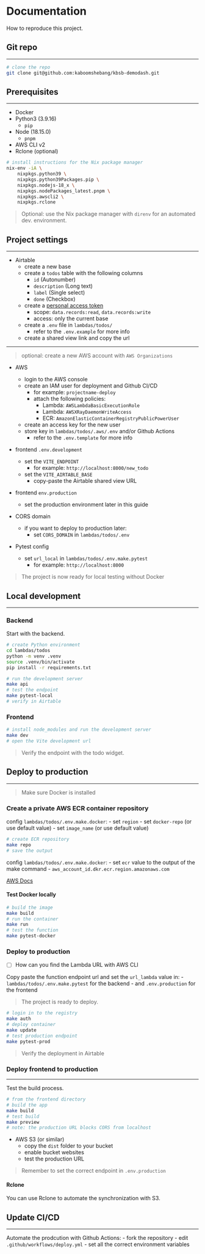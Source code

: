 # Documentation

How to reproduce this project.


## Git repo
-----------------------------------------------

```sh
# clone the repo
git clone git@github.com:kaboomshebang/kbsb-demodash.git
```


## Prerequisites
-----------------------------------------------

- Docker
- Python3 (3.9.16)
	- `pip`
- Node (18.15.0)
	- `pnpm`
- AWS CLI v2
- Rclone (optional)

```sh
# install instructions for the Nix package manager
nix-env -iA \
	nixpkgs.python39 \
	nixpkgs.python39Packages.pip \
	nixpkgs.nodejs-18_x \
	nixpkgs.nodePackages_latest.pnpm \
	nixpkgs.awscli2 \
	nixpkgs.rclone
```

> Optional: use the Nix package manager with `direnv` for an automated dev. environment.


## Project settings
-----------------------------------------------

- Airtable
	- create a new base
	- create a `todos` table with the following columns
		- `id` (Autonumber)
		- `description` (Long text)
		- `label` (Single select)
		- `done` (Checkbox)
	- create a [personal access token](https://airtable.com/create/tokens)
		- scope: `data.records:read`, `data.records:write`
		- access: only the current base
	- create a `.env` file in `lambdas/todos/`
		- refer to the `.env.example` for more info
	- create a shared view link and copy the url

-----------------------------------------------

> optional: create a new AWS account with `AWS Organizations` 

- AWS
	- login to the AWS console
	- create an IAM user for deployment and Github CI/CD
		- for example: `projectname-deploy`
		- attach the following policies:
			- Lambda: `AWSLambdaBasicExecutionRole`
			- Lambda: `AWSXRayDaemonWriteAccess`
			- ECR: `AmazonElasticContainerRegistryPublicPowerUser`
	- create an access key for the new user
	- store key in `lambdas/todos/.aws/.env` and/or Github Actions
		- refer to the `.env.template` for more info

- frontend `.env.development`
	- set the `VITE_ENDPOINT`
		- for example: `http://localhost:8000/new_todo`
	- set the `VITE_AIRTABLE_BASE`
		-  copy-paste the Airtable shared view URL
- frontend `env.production`
	- set the production environment later in this guide

- CORS domain
	- if you want to deploy to production later:
		- set `CORS_DOMAIN` in `lambdas/todos/.env`

- Pytest config
	- set `url_local` in `lambdas/todos/.env.make.pytest`
		- for example: `http://localhost:8000`

> The project is now ready for local testing without Docker



## Local development
-----------------------------------------------

### Backend

Start with the backend.

```sh
# create Python environment
cd lambdas/todos
python -m venv .venv
source .venv/bin/activate
pip install -r requirements.txt

# run the development server
make api
# test the endpoint
make pytest-local
# verify in Airtable
```

### Frontend

```sh
# install node_modules and run the development server
make dev
# open the Vite development url
```

> Verify the endpoint with the todo widget.


## Deploy to production
-----------------------------------------------

> Make sure Docker is installed

### Create a private AWS ECR container repository

config `lambdas/todos/.env.make.docker`:
	- set `region`
	- set `docker-repo` (or use default value)
	- set `image_name` (or use default value)

```sh
# create ECR repository
make repo
# save the output
```

config `lambdas/todos/.env.make.docker`:
	- set `ecr` value to the output of the make command 
	- `aws_account_id.dkr.ecr.region.amazonaws.com`

[AWS Docs](https://docs.aws.amazon.com/AmazonECR/latest/userguide/getting-started-cli.html#cli-create-repository)

#### Test Docker locally

```sh
# build the image
make build
# run the container
make run
# test the function
make pytest-docker
```

### Deploy to production

- [ ] How can you find the Lambda URL with AWS CLI

Copy paste the function endpoint url and set the `url_lambda` value in:
	- `lambdas/todos/.env.make.pytest` for the backend
	- and `.env.production` for the frontend

> The project is ready to deploy.

```sh
# login in to the registry
make auth
# deploy container
make update
# test production endpoint
make pytest-prod
``` 

> Verify the deployment in Airtable


### Deploy frontend to production
-----------------------------------------------

Test the build process.

```sh
# from the frontend directory
# build the app
make build
# test build
make preview
# note: the production URL blocks CORS from localhost
```

- AWS S3 (or similar)
	- copy the `dist` folder to your bucket
	- enable bucket websites
	- test the production URL

> Remember to set the correct endpoint in `.env.production`

#### Rclone

You can use Rclone to automate the synchronization with S3.


## Update CI/CD
-----------------------------------------------

Automate the prodcution with Github Actions:
	- fork the repository
	- edit `.github/workflows/deploy.yml`
	- set all the correct environment variables
